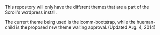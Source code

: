 This repository will only have the different themes that are a part of the Scroll's wordpress install.

The current theme being used is the icomm-bootstrap, while the hueman-child is the proposed new theme waiting approval. (Updated Aug. 4, 2014)